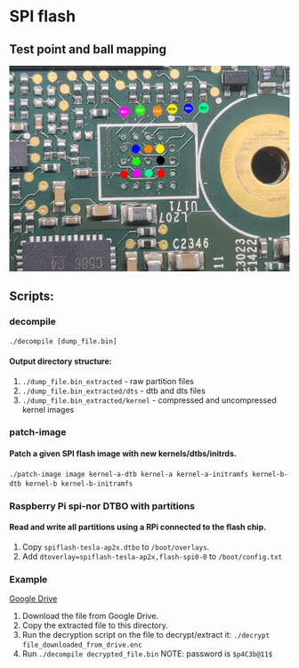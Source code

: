 # SPI flash

## Test point and ball mapping
![Pinout](https://github.com/doitaljosh/tesla-hw25-reverse-engineering/blob/main/spi-flash/hw25-qspi-test-points.jpg)

## Scripts:

### decompile
```./decompile [dump_file.bin]```
#### Output directory structure:
1. `./dump_file.bin_extracted` - raw partition files
2. `./dump_file.bin_extracted/dts` - dtb and dts files
3. `./dump_file.bin_extracted/kernel` - compressed and uncompressed kernel images

### patch-image
#### Patch a given SPI flash image with new kernels/dtbs/initrds.
```./patch-image image kernel-a-dtb kernel-a kernel-a-initramfs kernel-b-dtb kernel-b kernel-b-initramfs```

### Raspberry Pi spi-nor DTBO with partitions
#### Read and write all partitions using a RPi connected to the flash chip.
1. Copy `spiflash-tesla-ap2x.dtbo` to `/boot/overlays`.
2. Add `dtoverlay=spiflash-tesla-ap2x,flash-spi0-0` to `/boot/config.txt`

### Example
[Google Drive](https://drive.google.com/file/d/19GVI92Pjh3grQjPpLlgB7n6iioEYzzW4/view?usp=share_link)
1. Download the file from Google Drive.
2. Copy the extracted file to this directory.
3. Run the decryption script on the file to decrypt/extract it: ```./decrypt file_downloaded_from_drive.enc```
4. Run ```./decompile decrypted_file.bin```
NOTE: password is ```$p4C3b@11$```

